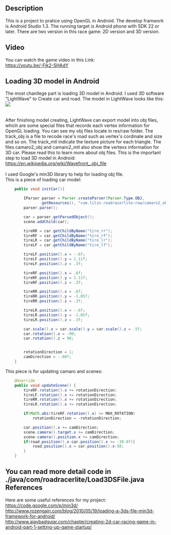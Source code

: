 Description
----------------------
This is a project to pratice using OpenGL in Android. The develop framwork is Android Studio 1.3. 
The running target is Android phone with SDK 22 or later.
There are two version in this race game: 2D version and 3D version.<br>

Video
---------
You can watch the game video in this Link:<br>
https://youtu.be/-Fjk2-SHAdY

Loading 3D model in Android
--------------------------------
The most chanllege part is loading 3D model in Android. I used 3D software "LightWave" to Create car and road. The model in LightWave
looks like this:<br>
![](http://debuggingnow.com/wp-content/uploads/2015/12/3dx.jpg)<br>
<br><br>After finishing model creating, LightWave can export model into obj files, which are some special files that records each vertex information
for OpenGL loading. You can see my obj files locate in res/raw folder. The track_obj is a file to recode race's road such as vertex's cordinate and size
and so on. The track_mtl indicate the texture picture for each triangle. The files camaro2_obj and camaro2_mtl also show the vertexs 
information for 3D car.
Please read this to learn more about obj files. This is the important step to load 3D model in Android:<br>
https://en.wikipedia.org/wiki/Wavefront_.obj_file<br><br>
I used Google's min3D library to help for loading obj file. <br>This is a piece of loading car model:
```java
	public void initCar(){

		IParser parser = Parser.createParser(Parser.Type.OBJ,
				getResources(), "com.lilin.roadracerlite:raw/camaro2_obj", true);//
		parser.parse();

		car = parser.getParsedObject();
		scene.addChild(car);

		tireRR = car.getChildByName("tire_rr");
		tireRF = car.getChildByName("tire_rf");
		tireLR = car.getChildByName("tire_lr");
		tireLF = car.getChildByName("tire_lf");

		tireLF.position().x = -.6f;
		tireLF.position().y = 1.11f;
		tireLF.position().z = .3f;

		tireRF.position().x = .6f;
		tireRF.position().y = 1.11f;
		tireRF.position().z = .3f;

		tireRR.position().x = .6f;
		tireRR.position().y = -1.05f;
		tireRR.position().z = .3f;

		tireLR.position().x = -.6f;
		tireLR.position().y = -1.05f;
		tireLR.position().z = .3f;

		car.scale().x = car.scale().y = car.scale().z = .5f;
		car.rotation().x = -90;
		car.rotation().z = 90;


		rotationDirection = 1;
		camDirection = -.08f;
	}
```
This piece is for updating camaro and scenes:
```java
	@Override
	public void updateScene() {
		tireRF.rotation().x += rotationDirection;
		tireLF.rotation().x += rotationDirection;
		tireRR.rotation().x += rotationDirection;
		tireLR.rotation().x += rotationDirection;

		if(Math.abs(tireRF.rotation().x) >= MAX_ROTATION)
			rotationDirection = -rotationDirection;

		car.position().x += camDirection;
		scene.camera().target.x += camDirection;
		scene.camera().position.x += camDirection;
		if(road.position().x-car.position().x >= -30.0f){
			road.position().x = car.position().x-50;
		}
	}
```
You can read more detail code in ./java/com/roadracerlite/Load3DSFile.java
References
------------------------------
Here are some useful references for my project: <br>
https://code.google.com/p/min3d/ <br>
http://www.rozengain.com/blog/2010/05/19/loading-a-3ds-file-min3d-framework-for-android/ <br>
http://www.ajaybadgujar.com/chapter/creating-2d-car-racing-game-in-android-part-1-setting-up-game-startup/ <br>



